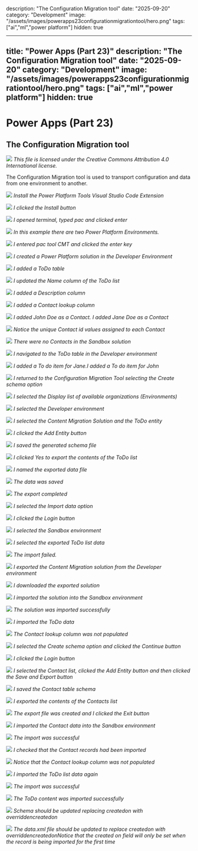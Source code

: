 description: "The Configuration Migration tool"
date: "2025-09-20"
category: "Development"
image: "/assets/images/powerapps23configurationmigrationtool/hero.png"
tags: ["ai","ml","power platform"]
hidden: true

---
title: "Power Apps (Part 23)"
description: "The Configuration Migration tool"
date: "2025-09-20"
category: "Development"
image: "/assets/images/powerapps23configurationmigrationtool/hero.png"
tags: ["ai","ml","power platform"]
hidden: true
---

# Power Apps (Part 23)
## The Configuration Migration tool

![](/assets/images/powerapps23configurationmigrationtool/office-365-icon-500x500.png)
*This file is licensed under the Creative Commons Attribution 4.0 International license.*


The Configuration Migration tool is used to transport configuration and data from one environment to another.

![](/assets/images/powerapps23configurationmigrationtool/screenshot-2024-12-28-183528-1366x724.png)
*Install the Power Platform Tools Visual Studio Code Extension*

![](/assets/images/powerapps23configurationmigrationtool/screenshot-2024-12-28-183601-1366x726.png)
*I clicked the Install button*

![](/assets/images/powerapps23configurationmigrationtool/screenshot-2024-12-28-184619-1366x730.png)
*I opened terminal, typed pac and clicked enter*

![](/assets/images/powerapps23configurationmigrationtool/screenshot-2025-01-01-133511-1365x360.png)
*In this example there are two Power Platform Environments.*

![](/assets/images/powerapps23configurationmigrationtool/screenshot-2025-01-01-134203-1366x725.png)
*I entered pac tool CMT and clicked the enter key*

![](/assets/images/powerapps23configurationmigrationtool/screenshot-2025-01-01-134453-1366x647.png)
*I created a Power Platform solution in the Developer Environment*

![](/assets/images/powerapps23configurationmigrationtool/screenshot-2025-01-01-134538-1366x522.png)
*I added a ToDo table*

![](/assets/images/powerapps23configurationmigrationtool/screenshot-2025-01-01-135049-1366x649.png)
*I updated the Name column of the ToDo list*

![](/assets/images/powerapps23configurationmigrationtool/screenshot-2025-01-01-135238-1366x649.png)
*I added a Description column*

![](/assets/images/powerapps23configurationmigrationtool/screenshot-2025-01-01-135347-1366x653.png)
*I added a Contact lookup column*

![](/assets/images/powerapps23configurationmigrationtool/screenshot-2025-01-01-135825-1366x652.png)
*I added John Doe as a Contact. I added Jane Doe as a Contact*

![](/assets/images/powerapps23configurationmigrationtool/screenshot-2025-01-01-135923-1365x345.png)
*Notice the unique Contact id values assigned to each Contact*

![](/assets/images/powerapps23configurationmigrationtool/screenshot-2025-01-01-140012-1366x567.png)
*There were no Contacts in the Sandbox solution*

![](/assets/images/powerapps23configurationmigrationtool/screenshot-2025-01-01-140137-1361x613.png)
*I navigated to the ToDo table in the Developer environment*

![](/assets/images/powerapps23configurationmigrationtool/screenshot-2025-01-01-140349-1366x646.png)
*I added a To do item for Jane.I added a To do item for John*

![](/assets/images/powerapps23configurationmigrationtool/screenshot-2025-01-01-164445-763x546.png)
*I returned to the Configuration Migration Tool selecting the Create schema option*

![](/assets/images/powerapps23configurationmigrationtool/screenshot-2025-01-01-164528-761x549.png)
*I selected the Display list of available organizations (Environments)*

![](/assets/images/powerapps23configurationmigrationtool/screenshot-2025-01-01-164753-766x207.png)
*I selected the Developer environment*

![](/assets/images/powerapps23configurationmigrationtool/screenshot-2025-01-01-192231-802x644.png)
*I selected the Content Migration Solution and the ToDo entity*

![](/assets/images/powerapps23configurationmigrationtool/screenshot-2025-01-01-165049-803x58.png)
*I clicked the Add Entity button*

![](/assets/images/powerapps23configurationmigrationtool/screenshot-2025-01-01-170421-803x642.png)
*I saved the generated schema file*

![](/assets/images/powerapps23configurationmigrationtool/screenshot-2025-01-01-170445-801x743.png)
*I clicked Yes to export the contents of the ToDo list*

![](/assets/images/powerapps23configurationmigrationtool/screenshot-2025-01-01-170600-762x625.png)
*I named the exported data file*

![](/assets/images/powerapps23configurationmigrationtool/screenshot-2025-01-01-170645-761x626.png)
*The data was saved*

![](/assets/images/powerapps23configurationmigrationtool/screenshot-2025-01-01-170708-763x626.png)
*The export completed*

![](/assets/images/powerapps23configurationmigrationtool/screenshot-2025-01-01-170749-760x549.png)
*I selected the Import data option*

![](/assets/images/powerapps23configurationmigrationtool/screenshot-2025-01-01-170823-765x556.png)
*I clicked the Login button*

![](/assets/images/powerapps23configurationmigrationtool/screenshot-2025-01-01-170858-764x294.png)
*I selected the Sandbox environment*

![](/assets/images/powerapps23configurationmigrationtool/screenshot-2025-01-01-170949-764x626.png)
*I selected the exported ToDo list data*

![](/assets/images/powerapps23configurationmigrationtool/screenshot-2025-01-01-171123-763x627.png)
*The import failed.*

![](/assets/images/powerapps23configurationmigrationtool/screenshot-2025-01-01-171914-1366x646.png)
*I exported the Content Migration solution from the Developer environment*

![](/assets/images/powerapps23configurationmigrationtool/screenshot-2025-01-01-172115-1361x181.png)
*I downloaded the exported solution*

![](/assets/images/powerapps23configurationmigrationtool/screenshot-2025-01-01-172240-1366x649.png)
*I imported the solution into the Sandbox environment*

![](/assets/images/powerapps23configurationmigrationtool/screenshot-2025-01-01-172404-1366x219.png)
*The solution was imported successfully*

![](/assets/images/powerapps23configurationmigrationtool/screenshot-2025-01-01-172521-764x627.png)
*I imported the ToDo data*

![](/assets/images/powerapps23configurationmigrationtool/screenshot-2025-01-01-172659-1362x650.png)
*The Contact lookup column was not populated*

![](/assets/images/powerapps23configurationmigrationtool/screenshot-2025-01-01-172758-765x550.png)
*I selected the Create schema option and clicked the Continue button*

![](/assets/images/powerapps23configurationmigrationtool/screenshot-2025-01-01-172822-765x547.png)
*I clicked the Login button*

![](/assets/images/powerapps23configurationmigrationtool/screenshot-2025-01-01-172948-802x644.png)
*I selected the Contact list, clicked the Add Entity button and then clicked the Save and Export button*

![](/assets/images/powerapps23configurationmigrationtool/screenshot-2025-01-01-173038-793x638.png)
*I saved the Contact table schema*

![](/assets/images/powerapps23configurationmigrationtool/screenshot-2025-01-01-173103-801x642.png)
*I exported the contents of the Contacts list*

![](/assets/images/powerapps23configurationmigrationtool/screenshot-2025-01-01-173155-763x622.png)
*The export file was created and I clicked the Exit button*

![](/assets/images/powerapps23configurationmigrationtool/screenshot-2025-01-01-173250-763x626.png)
*I imported the Contact data into the Sandbox environment*

![](/assets/images/powerapps23configurationmigrationtool/screenshot-2025-01-01-173325-763x625.png)
*The import was successful*

![](/assets/images/powerapps23configurationmigrationtool/screenshot-2025-01-01-173359-1366x655.png)
*I checked that the Contact records had been imported*

![](/assets/images/powerapps23configurationmigrationtool/screenshot-2025-01-01-173448-1366x593.png)
*Notice that the Contact lookup column was not populated*

![](/assets/images/powerapps23configurationmigrationtool/screenshot-2025-01-01-173551-764x623.png)
*I imported the ToDo list data again*

![](/assets/images/powerapps23configurationmigrationtool/screenshot-2025-01-01-173743-765x626.png)
*The import was successful*

![](/assets/images/powerapps23configurationmigrationtool/screenshot-2025-01-01-173905-1365x602.png)
*The ToDo content was imported successfully*

![](/assets/images/powerapps23configurationmigrationtool/476486061-1657400034846768-2157986925593245908-n-1019x412.png)
*Schema should be updated replacing createdon with overriddencreatedon*

![](/assets/images/powerapps23configurationmigrationtool/476486315-633631506115690-4193477270807083409-n-1023x411.png)
*The data.xml file should be updated to replace createdon with overriddencreatedonNotice that the created on field will only be set when the record is being imported for the first time*
